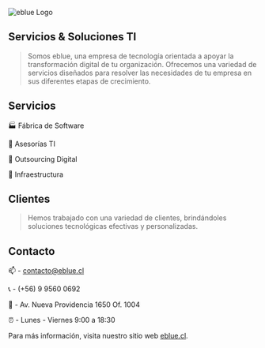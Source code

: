 ![eblue Logo](https://www.eblue.cl/public/frontend/image/eblue.png)
<h2>Servicios & Soluciones TI</h2>

>Somos eblue, una empresa de tecnología orientada a apoyar la transformación digital de tu organización. Ofrecemos una variedad de servicios diseñados para resolver las necesidades de tu empresa en sus diferentes etapas de crecimiento.

<h2>Servicios</h2>

🏭 Fábrica de Software

🎯 Asesorías TI

🦺 Outsourcing Digital

🔌 Infraestructura


<h2>Clientes</h2>

>Hemos trabajado con una variedad de clientes, brindándoles soluciones tecnológicas efectivas y personalizadas.

<h2>Contacto</h2>

📫 - contacto@eblue.cl

📞 - (+56) 9 9560 0692

📌 - Av. Nueva Providencia 1650 Of. 1004

⏰ -  Lunes - Viernes 9:00 a 18:30

Para más información, visita nuestro sitio web [eblue.cl](https://www.eblue.cl/).
